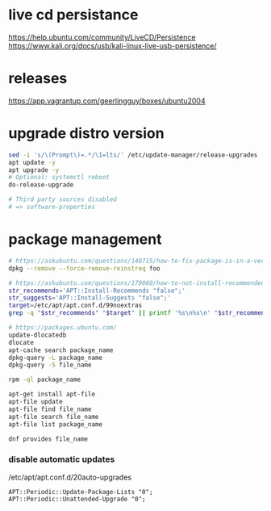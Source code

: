 # live cd persistance

https://help.ubuntu.com/community/LiveCD/Persistence
https://www.kali.org/docs/usb/kali-linux-live-usb-persistence/

# releases

https://app.vagrantup.com/geerlingguy/boxes/ubuntu2004

# upgrade distro version

```bash
sed -i 's/\(Prompt\)=.*/\1=lts/' /etc/update-manager/release-upgrades
apt update -y
apt upgrade -y
# Optional: systemctl reboot
do-release-upgrade

# Third party sources disabled
# => software-properties
```

# package management

```bash
# https://askubuntu.com/questions/148715/how-to-fix-package-is-in-a-very-bad-inconsistent-state-error
dpkg --remove --force-remove-reinstreq foo

# https://askubuntu.com/questions/179060/how-to-not-install-recommended-and-suggested-packages
str_recommends='APT::Install-Recommends "false";'
str_suggests='APT::Install-Suggests "false";'
target=/etc/apt/apt.conf.d/99noextras
grep -q "$str_recommends" "$target" || printf '%s\n%s\n' "$str_recommends" "$str_suggests" >> "$target"

# https://packages.ubuntu.com/
update-dlocatedb
dlocate
apt-cache search package_name
dpkg-query -L package_name
dpkg-query -S file_name

rpm -ql package_name

apt-get install apt-file
apt-file update
apt-file find file_name
apt-file search file_name
apt-file list package_name

dnf provides file_name
```

### disable automatic updates

/etc/apt/apt.conf.d/20auto-upgrades

```
APT::Periodic::Update-Package-Lists "0";
APT::Periodic::Unattended-Upgrade "0";
```
